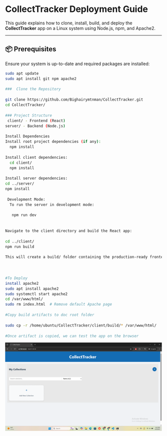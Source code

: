 # CollectTracker Deployment Guide

This guide explains how to clone, install, build, and deploy the **CollectTracker** app on a Linux system using Node.js, npm, and Apache2.

---

## 📦 Prerequisites

Ensure your system is up-to-date and required packages are installed:

```bash
sudo apt update
sudo apt install git npm apache2

###  Clone the Repository

git clone https://github.com/Bighairymtnman/CollectTracker.git
cd CollectTracker/

### Project Structure
 client/ - Frontend (React)
server/ - Backend (Node.js)

Install Dependencies
Install root project dependencies (if any):
  npm install

Install client dependencies:
  cd client/
  npm install

Install server dependencies:
cd ../server/
npm install

 Development Mode:
  To run the server in development mode:
   
   npm run dev


Navigate to the client directory and build the React app:

cd ../client/
npm run build

This will create a build/ folder containing the production-ready frontend.



#To Deploy 
install apache2 
sudo apt install apache2
sudo systemctl start apache2 
cd /var/www/html/
sudo rm index.html  # Remove default Apache page

#Copy build artifacts to doc root folder 

sudo cp -r /home/ubuntu/CollectTracker/client/build/* /var/www/html/

#Once artifact is copied, we can test the app on the browser 
```

![](./images/CollecTracker.png)

